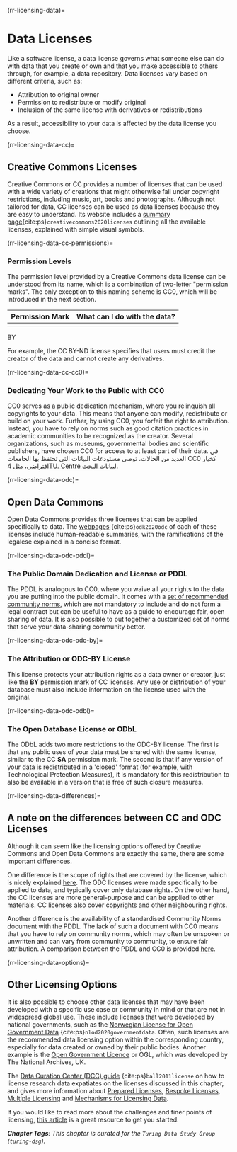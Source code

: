 (rr-licensing-data)=
# Data Licenses

Like a software license, a data license governs what someone else can do with data that you create or own and that you make accessible to others through, for example, a data repository. Data licenses vary based on different criteria, such as:
* Attribution to original owner
* Permission to redistribute or modify original
* Inclusion of the same license with derivatives or redistributions

As a result, accessibility to your data is affected by the data license you choose.

(rr-licensing-data-cc)=
## Creative Commons Licenses

Creative Commons or CC provides a number of licenses that can be used with a wide variety of creations that might otherwise fall under copyright restrictions, including music, art, books and photographs. Although not tailored for data, CC licenses can be used as data licenses because they are easy to understand. Its website includes a [summary page](https://creativecommons.org/about/cclicenses/){cite:ps}`creativecommons2020licenses` outlining all the available licenses, explained with simple visual symbols.

(rr-licensing-data-cc-permissions)=
### Permission Levels

The permission level provided by a Creative Commons data license can be understood from its name, which is a combination of two-letter "permission marks". The only exception to this naming scheme is CC0, which will be introduced in the next section.

| **Permission Mark** | **What can I do with the data?** |
| ------------------- | -------------------------------- |
|                     |                                  |
 BY


For example, the CC BY-ND license specifies that users must credit the creator of the data and cannot create any derivatives.

(rr-licensing-data-cc-cc0)=
### Dedicating Your Work to the Public with CC0

CC0 serves as a public dedication mechanism, where you relinquish all copyrights to your data. This means that anyone can modify, redistribute or build on your work. Further, by using CC0, you forfeit the right to attribution. Instead, you have to rely on norms such as good citation practices in academic communities to be recognized as the creator. Several organizations, such as museums, governmental bodies and scientific publishers, have chosen CC0 for access to at least part of their data. في العديد من الحالات، توصي مستودعات البيانات التي تحتفظ بها الجامعات CC0 كخيار افتراضي، مثل [4TU. Centre لبيانات البحث](https://researchdata.4tu.nl/en/use-4turesearchdata/archive-research-data/upload-your-data-in-our-data-archive/licencing/).

(rr-licensing-data-odc)=
## Open Data Commons

Open Data Commons provides three licenses that can be applied specifically to data. The [webpages](https://opendatacommons.org/licenses/index.html) {cite:ps}`odk2020odc` of each of these licenses include human-readable summaries, with the ramifications of the legalese explained in a concise format.

(rr-licensing-data-odc-pddl)=
### The Public Domain Dedication and License or PDDL

The PDDL is analogous to CC0, where you waive all your rights to the data you are putting into the public domain. It comes with a [set of recommended community norms](https://opendatacommons.org/licenses/pddl/norms.html), which are not mandatory to include and do not form a legal contract but can be useful to have as a guide to encourage fair, open sharing of data. It is also possible to put together a customized set of norms that serve your data-sharing community better.

(rr-licensing-data-odc-odc-by)=
### The Attribution or ODC-BY License

This license protects your attribution rights as a data owner or creator, just like the **BY** permission mark of CC licenses. Any use or distribution of your database must also include information on the license used with the original.

(rr-licensing-data-odc-odbl)=
### The Open Database License or ODbL

The ODbL adds two more restrictions to the ODC-BY license. The first is that any public uses of your data must be shared with the same license, similar to the CC **SA** permission mark. The second is that if any version of your data is redistributed in a 'closed' format (for example, with Technological Protection Measures), it is mandatory for this redistribution to also be available in a version that is free of such closure measures.

(rr-licensing-data-differences)=
## A note on the differences between CC and ODC Licenses

Although it can seem like the licensing options offered by Creative Commons and Open Data Commons are exactly the same, there are some important differences.

One difference is the scope of rights that are covered by the license, which is nicely explained [here](https://wiki.creativecommons.org/wiki/Data#What_is_the_difference_between_the_Open_Data_Commons_licenses_and_the_CC_4.0_licenses.3F). The ODC licenses were made specifically to be applied to data, and typically cover only database rights. On the other hand, the CC licenses are more general-purpose and can be applied to other materials. CC licenses also cover copyrights and other neighbouring rights.

Another difference is the availability of a standardised Community Norms document with the PDDL. The lack of such a document with CC0 means that you have to rely on community norms, which may often be unspoken or unwritten and can vary from community to community, to ensure fair attribution. A comparison between the PDDL and CC0 is provided [here](https://opendatacommons.org/faq.1.html).

(rr-licensing-data-options)=
## Other Licensing Options

It is also possible to choose other data licenses that may have been developed with a specific use case or community in mind or that are not in widespread global use. These include licenses that were developed by national governments, such as the [Norwegian License for Open Government Data](https://data.norge.no/nlod/en/) {cite:ps}`nlod2020governmentdata`. Often, such licenses are the recommended data licensing option within the corresponding country, especially for data created or owned by their public bodies. Another example is the [Open Government Licence](http://www.nationalarchives.gov.uk/doc/open-government-licence/version/3/) or OGL, which was developed by The National Archives, UK.

The [Data Curation Center (DCC) guide](https://www.dcc.ac.uk/guidance/how-guides/license-research-data) {cite:ps}`ball2011license` on how to license research data expatiates on the licenses discussed in this chapter, and gives more information about [Prepared Licenses](https://www.dcc.ac.uk/guidance/how-guides/license-research-data#x1-6000), [Bespoke Licenses](https://www.dcc.ac.uk/guidance/how-guides/license-research-data#x1-7000), [Multiple Licensing](https://www.dcc.ac.uk/guidance/how-guides/license-research-data#x1-13000) and [Mechanisms for Licensing Data](https://www.dcc.ac.uk/guidance/how-guides/license-research-data#x1-14000).

If you would like to read more about the challenges and finer points of licensing, [this article](https://research.okfn.org/avoiding-data-use-silos/) is a great resource to get you started.

***Chapter Tags**: This chapter is curated for the `Turing Data Study Group` (`turing-dsg`).*
